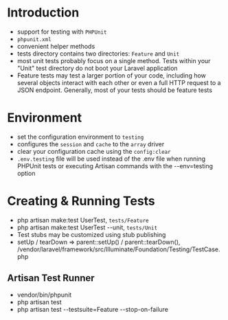 # Introduction
- support for testing with `PHPUnit`
- `phpunit.xml`
- convenient helper methods
- tests directory contains two directories: `Feature` and `Unit`
- most unit tests probably focus on a single method. Tests within your "Unit" test directory do not boot your Laravel application
- Feature tests may test a larger portion of your code, including how several objects interact with each other or even a full HTTP request to a JSON endpoint. Generally, most of your tests should be feature tests

# Environment
- set the configuration environment to `testing`
- configures the `session` and `cache` to the `array` driver
- clear your configuration cache using the `config:clear`
- `.env.testing` file will be used instead of the .env file when running PHPUnit tests or executing Artisan commands with the --env=testing option

# Creating & Running Tests
- php artisan make:test UserTest, `tests/Feature`
- php artisan make:test UserTest --unit, `tests/Unit`
- Test stubs may be customized using stub publishing
- setUp / tearDown => parent::setUp() / parent::tearDown(), /vendor/laravel/framework/src/Illuminate/Foundation/Testing/TestCase.php

## Artisan Test Runner
- vendor/bin/phpunit
- php artisan test
- php artisan test --testsuite=Feature --stop-on-failure
